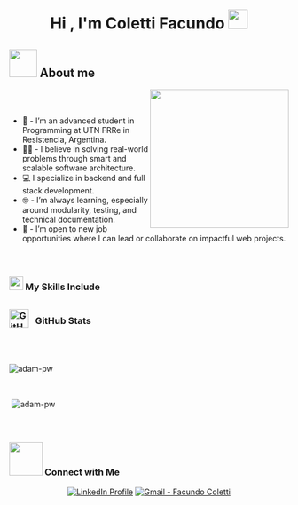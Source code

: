 
<h1 align="center"><b>Hi , I'm Coletti Facundo </b><img src="https://media.giphy.com/media/hvRJCLFzcasrR4ia7z/giphy.gif" width="35"></h1>

## <picture><img src = "https://github.com/7oSkaaa/7oSkaaa/blob/main/Images/about_me.gif?raw=true" width = 50px></picture> About me

<picture> <img align="right" src="https://github.com/7oSkaaa/7oSkaaa/blob/main/Images/Right_Side.gif?raw=true" width = 250px></picture>

<br><br>
- :school: -  I’m an advanced student in Programming at UTN FRRe in Resistencia, Argentina.
- :technologist: - I believe in solving real-world problems through smart and scalable software architecture.
- :computer: I specialize in backend and full stack development.
- :nerd_face: - I’m always learning, especially around modularity, testing, and technical documentation.
- :thinking: - I’m open to new job opportunities where I can lead or collaborate on impactful web projects.
<br>

##
 <h3>
     <img src="https://media2.giphy.com/media/QssGEmpkyEOhBCb7e1/giphy.gif?cid=ecf05e47a0n3gi1bfqntqmob8g9aid1oyj2wr3ds3mg700bl&rid=giphy.gif" width ="25">  My Skills Include
 </h3>

##
<h3>
  <img src="https://media.giphy.com/media/iY8CRBdQXODJSCERIr/giphy.gif" width="35" style="vertical-align:-8px; margin-right:8px;" alt="GitHub Stats Icon">  GitHub Stats
</h3>

<br><br>
<p><img align="center"
    src="https://github-readme-stats.vercel.app/api/top-langs?username=Coletti68&show_icons=true&locale=en&bg_color=0d1117&text_color=ffffff&layout=compact"
    alt="adam-pw" 
    bg_color=#808080/></p>

<br>
<p>&nbsp;<img align="center" src="https://github-readme-stats.vercel.app/api?username=Coletti68&show_icons=true&locale=en&bg_color=0d1117&text_color=ffffff&repo=convoychat"
    alt="adam-pw" /></p>
<br>

##
<h3>
  <img src='https://raw.githubusercontent.com/ShahriarShafin/ShahriarShafin/main/Assets/handshake.gif' width="60">  Connect with Me
</h3>

<p align="center">
 <a href="https://www.linkedin.com/in/facundo-jesús-coletti-a6561a342" target="_blank" rel="noopener noreferrer"> <img src="https://img.shields.io/badge/linkedin-%230077B5.svg?style=for-the-badge&logo=linkedin&logoColor=white" alt="LinkedIn Profile" /></a>
 <a href="mailto:facundocoletti@gmail.com"> <img src="https://img.shields.io/badge/Gmail-D14836?style=for-the-badge&logo=gmail&logoColor=white" alt="Gmail - Facundo Coletti" />
</a>
</p>
